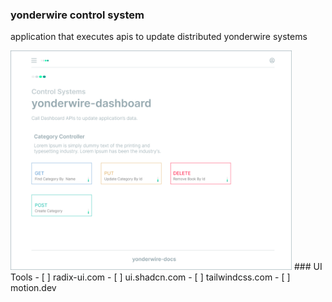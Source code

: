 ### yonderwire control system
application that executes apis to update distributed yonderwire systems

<!--<img src="https://repository-images.githubusercontent.com/974520909/6fcbf53e-44e4-4298-a4c7-bea3e7d27111" alt="logo"
width="450">
<img src="images/control system.png" alt="logo" width="450">-->
<img src="images/dashboard.png" alt="logo" width="450">
### UI Tools
- [ ] radix-ui.com
- [ ] ui.shadcn.com
- [ ] tailwindcss.com
- [ ] motion.dev
